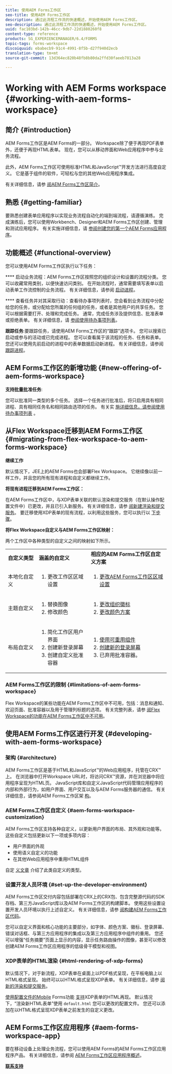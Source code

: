 ```yaml
---
title: 使用AEM Forms工作区
seo-title: 使用AEM Forms工作区
description: 通过此流程工作流的快速概述，开始使用AEM Forms工作区。
seo-description: 通过此流程工作流的快速概述，开始使用AEM Forms工作区。
uuid: fac103bd-142b-46cc-9db7-22d1880260f8
content-type: reference
products: SG_EXPERIENCEMANAGER/6.4/FORMS
topic-tags: forms-workspace
discoiquuid: ebabecb9-91c4-4991-8f5b-d27f940d2ecb
translation-type: tm+mt
source-git-commit: 13d364ec820b48fb8b80da2ffd30faeeb7813a28

---
```



# Working with AEM Forms workspace {#working-with-aem-forms-workspace}

## 简介 {#introduction}

AEM Forms工作区是AEM Forms的一部分。 Workspace除了便于再现PDF表单外，还便于再现HTML表单。 现在，您可以从移动界面和Web应用程序中参与业务流程。

此外，AEM Forms工作区可使用标准HTML和JavaScript™开发方法进行高度自定义。 它是基于组件的软件，可轻松与您的其他Web应用程序集成。

有关详细信息，请参 [阅AEM Forms工作区简介](/help/forms/using/introduction-html-workspace.md)。

## 熟悉 {#getting-familiar}

要熟悉创建表单应用程序以实现业务流程自动化的端到端流程，请遵循演练。 完成演练后，您可以使用Workbench、Designer和AEM Forms工作区创建、管理和测试应用程序。 有关实施详细信息，请 [参阅创建您的第一个AEM Forms应用程序](https://help.adobe.com/en_US/livecycle/11.0/CreateFirstApp/index.html)。

## 功能概述 {#functional-overview}

您可以使用AEM Forms工作区执行以下任务：

**** 启动业务流程：AEM Forms工作区按照您的组织设计和设置的流程分类。 您可以收藏常用类别，以便快速访问类别。 在开始流程时，通常需要填写表单以启动表单工作流控制的业务流程。 有关详细信息，请参阅 [启动进程](/help/forms/using/starting-processes.md)。

**** 查看任务并对其采取行动：查看待办事项列表时，您会看到业务流程中分配给您的任务，或分配给您所属的任何组的任务，或者是其他用户的共享任务。 您可以根据需要打开、处理和完成任务。 通常，完成任务涉及提供信息、批准表单或拒绝表单。 有关详细信息，请 [参阅使用待办事项列表](/help/forms/using/todo-lists.md)。

**跟踪任务**:要跟踪任务，请使用AEM Forms工作区的“跟踪”选项卡。 您可以搜索已启动或参与的活动或已完成进程。 您可以查看属于该流程的任务、任务和表单。 您还可以使用先前启动的进程中的表单数据启动新进程。 有关详细信息，请参阅 [跟踪进程](/help/forms/using/tracking-processes.md)。

## AEM Forms工作区的新增功能 {#new-offering-of-aem-forms-workspace}

**支持批量批准任务**:

您可以批准同一类型的多个任务。 选择一个任务进行批准后，将只启用具有相同进程、具有相同任务名和相同路由选项的任务。 有关实 [施详细信息，请参阅使用待办事项列表](/help/forms/using/todo-lists.md) 。

## 从Flex Workspace迁移到AEM Forms工作区 {#migrating-from-flex-workspace-to-aem-forms-workspace}

**继续工作**

默认情况下，JEE上的AEM Forms也会部署Flex Workspace。 它继续像以前一样工作，并且您的所有现有进程和自定义都继续工作。

**将现有进程迁移到AEM Forms工作区：**

在AEM Forms工作区中，与XDP表单关联的默认渲染和提交服务（在默认操作配置文件中）已更改，并且已引入新服务。 有关详细信息，请参 [阅新建渲染和提交服务](/help/forms/using/new-render-submit-service.md)。 要迁移使用XDP表单的现有流程，以利用这些服务，您可以执行以 [下步骤](/help/forms/using/new-render-submit-service.md#main-pars-faq)。

**将Flex Workspace自定义与AEM Forms工作区映射：**

两个工作区中各种类型的自定义之间的映射如下所示。

<table> 
 <tbody>
  <tr>
   <td><strong>自定义类型 </strong></td> 
   <td><strong>涵盖的自定义 </strong></td> 
   <td><strong>相应的AEM Forms工作区自定义方案</strong></td> 
  </tr>
  <tr>
   <td>本地化自定义</td> 
   <td>
    <ol> 
     <li>更改工作区区域设置</li> 
    </ol> </td> 
   <td>
    <ol> 
     <li><a href="/help/forms/using/changing-locale-user-interface.md">更改AEM Forms工作区区域设置</a></li> 
    </ol> </td> 
  </tr>
  <tr>
   <td>主题自定义</td> 
   <td>
    <ol> 
     <li>替换图像</li> 
     <li>修改颜色</li> 
    </ol> </td> 
   <td>
    <ol> 
     <li><a href="/help/forms/using/changing-organization-logo-branding.md">更改组织徽标</a> </li> 
     <li><a href="/help/forms/using/changing-color-scheme-interface.md">更改颜色方案</a></li> 
    </ol> </td> 
  </tr>
  <tr>
   <td>布局自定义</td> 
   <td>
    <ol> 
     <li>简化工作区用户界面<br /> </li> 
     <li>创建新登录屏幕</li> 
     <li>创建自定义批准容器</li> 
    </ol> </td> 
   <td>
    <ol> 
     <li><a href="/help/forms/using/description-reusable-components.md">使用可重用组件</a></li> 
     <li><a href="/help/forms/using/creating-new-login-screen.md">创建新的登录屏幕</a></li> 
     <li>已弃用批准容器。</li> 
    </ol> </td> 
  </tr>
 </tbody>
</table>

### AEM Forms工作区的限制 {#limitations-of-aem-forms-workspace}

Flex Workspace的某些功能在AEM Forms工作区中不可用，包括：消息和通知、欢迎页面、批准容器以及用于管理列标题的选项。 有关完整列表，请参 [阅Flex Workspace的功能在AEM Forms工作区中不可用](/help/forms/using/features-flex-workspace-available-html.md)。

## 使用AEM Forms工作区进行开发 {#developing-with-aem-forms-workspace}

### 架构 {#architecture}

AEM Forms工作区是基于HTML和JavaScript™的Web应用程序，托管在CRX™上。 在浏览器中打开Workspace URL时，将访问CRX™资源，并在浏览器中将应用程序呈现为HTML页。 JavaScript库和自定义JavaScript代码管理应用程序的内部和外部行为，如用户界面、用户交互以及与AEM Forms服务器的通信。 有关详细信息，请参阅AEM Forms工作区架 [构](/help/forms/using/html-workspace-architecture.md)。

### AEM Forms工作区自定义 {#aem-forms-workspace-customization}

AEM Forms工作区支持各种自定义，以更新用户界面的布局、其外观和功能等。 这些自定义包括更新以下一项或多项内容：

* 用户界面的外观
* 使用语义自定义的功能
* 在其他Web应用程序中重用HTML组件

自定 [义文章](/help/forms/using/introduction-customizing-html-workspace.md#main-pars-heading-0) 介绍了此类自定义的类型。

### 设置开发人员环境 {#set-up-the-developer-environment}

AEM Forms工作区交付内容包括部署在CRX上的CRX包、包含完整源代码的SDK存档、第三方JavaScript库以及AEM Forms工作区的构建脚本。 使用这些设置设置开发人员环境以执行上述自定义。 有关详细信息，请参 [阅构建AEM Forms工作区代码](/help/forms/using/introduction-customizing-html-workspace.md#main-pars-heading-3)。

您可以自定义界面和核心功能的主要部分，如字体、颜色方案、徽标、登录屏幕、错误对话框、与第三方应用程序的集成以及第三方应用程序中组件的重用。 您还可以增强“任务摘要”页面上显示的内容，显示任务路由操作的图像，甚至可以修改创建AEM Forms工作区应用程序的低级骨干模型和视图。

### XDP表单的HTML渲染 {#html-rendering-of-xdp-forms}

默认情况下，对于新流程，XDP表单在桌面上以PDF格式呈现，在平板电脑上以HTML格式呈现。 始终可以以HTML格式呈现XDP表单。 有关详细信息，请参 [阅新的渲染和提交服务](/help/forms/using/new-render-submit-service.md)。

[使用配置文件的Mobile](https://helpx.adobe.com/livecycle/help/mobile-forms/introduction.html) Forms功能 [支持](https://helpx.adobe.com/livecycle/help/mobile-forms/creating-profile.html)XDP表单的HTML再现。 默认情况下，“渲染新HTML表单”使用 `default.html` 您可以更改的配置文件。 您还可以添加在以HTML格式呈现XDP表单之前发生的自定义更改。

## AEM Forms工作区应用程序 {#aem-forms-workspace-app}

要在移动设备上处理业务流程，您可以使用AEM Forms的AEM Forms工作区应用程序产品。 有关详细信息，请参阅 [AEM Forms工作区应用程序概述](https://helpx.adobe.com/livecycle/help/mobile-workspace/mobile-workspace-overview.html)。

**[联系支持](https://www.adobe.com/account/sign-in.supportportal.html)**
